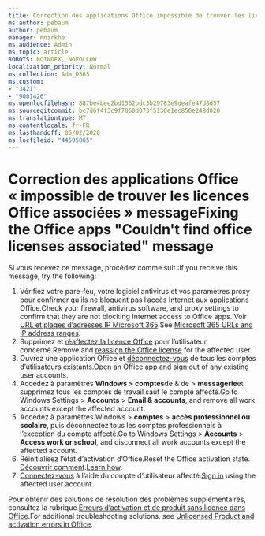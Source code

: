 ```yaml
---
title: Correction des applications Office impossible de trouver les licences Office associées message
ms.author: pebaum
author: pebaum
manager: mnirkhe
ms.audience: Admin
ms.topic: article
ROBOTS: NOINDEX, NOFOLLOW
localization_priority: Normal
ms.collection: Adm_O365
ms.custom:
- "3421"
- "9001426"
ms.openlocfilehash: 887be4bee2bd1562bdc3b29783e9deafe47d8d57
ms.sourcegitcommit: bc7d6f4f3c9f7060d073f5130e1ec856e248d020
ms.translationtype: MT
ms.contentlocale: fr-FR
ms.lasthandoff: 06/02/2020
ms.locfileid: "44505865"
---
```

# <a name="fixing-the-office-apps-couldnt-find-office-licenses-associated-message"></a><span data-ttu-id="fb3d3-102">Correction des applications Office « impossible de trouver les licences Office associées » message</span><span class="sxs-lookup"><span data-stu-id="fb3d3-102">Fixing the Office apps "Couldn't find office licenses associated" message</span></span>

<span data-ttu-id="fb3d3-103">Si vous recevez ce message, procédez comme suit :</span><span class="sxs-lookup"><span data-stu-id="fb3d3-103">If you receive this message, try the following:</span></span>

1. <span data-ttu-id="fb3d3-104">Vérifiez votre pare-feu, votre logiciel antivirus et vos paramètres proxy pour confirmer qu’ils ne bloquent pas l’accès Internet aux applications Office.</span><span class="sxs-lookup"><span data-stu-id="fb3d3-104">Check your firewall, antivirus software, and proxy settings to confirm that they are not blocking Internet access to Office apps.</span></span> <span data-ttu-id="fb3d3-105">Voir [URL et plages d’adresses IP Microsoft 365](https://docs.microsoft.com/office365/enterprise/urls-and-ip-address-ranges).</span><span class="sxs-lookup"><span data-stu-id="fb3d3-105">See [Microsoft 365 URLs and IP address ranges](https://docs.microsoft.com/office365/enterprise/urls-and-ip-address-ranges).</span></span>
2. <span data-ttu-id="fb3d3-106">Supprimez et [réaffectez la licence Office](https://docs.microsoft.com/microsoft-365/admin/manage/assign-licenses-to-users) pour l’utilisateur concerné.</span><span class="sxs-lookup"><span data-stu-id="fb3d3-106">Remove and [reassign the Office license](https://docs.microsoft.com/microsoft-365/admin/manage/assign-licenses-to-users) for the affected user.</span></span> 
3. <span data-ttu-id="fb3d3-107">Ouvrez une application Office et [déconnectez-vous](https://support.office.com/article/5a20dc11-47e9-4b6f-945d-478cb6d92071) de tous les comptes d’utilisateurs existants.</span><span class="sxs-lookup"><span data-stu-id="fb3d3-107">Open an Office app and [sign out](https://support.office.com/article/5a20dc11-47e9-4b6f-945d-478cb6d92071) of any existing user accounts.</span></span>
4. <span data-ttu-id="fb3d3-108">Accédez à paramètres **Windows > comptes**de & de  >  **messagerie**et supprimez tous les comptes de travail sauf le compte affecté.</span><span class="sxs-lookup"><span data-stu-id="fb3d3-108">Go to Windows Settings > **Accounts** > **Email & accounts**, and remove all work accounts except the affected account.</span></span>
5. <span data-ttu-id="fb3d3-109">Accédez à paramètres Windows > **comptes**  >  **accès professionnel ou scolaire**, puis déconnectez tous les comptes professionnels à l’exception du compte affecté.</span><span class="sxs-lookup"><span data-stu-id="fb3d3-109">Go to Windows Settings > **Accounts** > **Access work or school**, and disconnect all work accounts except the affected account.</span></span>
6. <span data-ttu-id="fb3d3-110">Réinitialisez l’état d’activation d’Office.</span><span class="sxs-lookup"><span data-stu-id="fb3d3-110">Reset the Office activation state.</span></span> <span data-ttu-id="fb3d3-111">[Découvrir comment](https://docs.microsoft.com/office365/troubleshoot/activation/reset-office-365-proplus-activation-state).</span><span class="sxs-lookup"><span data-stu-id="fb3d3-111">[Learn how](https://docs.microsoft.com/office365/troubleshoot/activation/reset-office-365-proplus-activation-state).</span></span>
7. <span data-ttu-id="fb3d3-112">[Connectez-vous](https://support.office.com/article/628ea040-f265-49de-b986-be09c3ebf8a9) à l’aide du compte d’utilisateur affecté.</span><span class="sxs-lookup"><span data-stu-id="fb3d3-112">[Sign in](https://support.office.com/article/628ea040-f265-49de-b986-be09c3ebf8a9) using the affected user account.</span></span>

<span data-ttu-id="fb3d3-113">Pour obtenir des solutions de résolution des problèmes supplémentaires, consultez la rubrique [Erreurs d’activation et de produit sans licence dans Office](https://support.office.com/Article/0d23d3c0-c19c-4b2f-9845-5344fedc4380).</span><span class="sxs-lookup"><span data-stu-id="fb3d3-113">For additional troubleshooting solutions, see [Unlicensed Product and activation errors in Office](https://support.office.com/Article/0d23d3c0-c19c-4b2f-9845-5344fedc4380).</span></span>